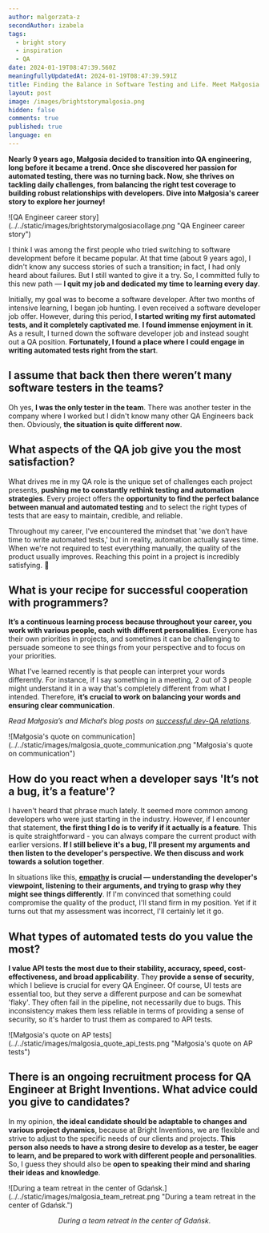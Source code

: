 ```yaml
---
author: malgorzata-z
secondAuthor: izabela
tags:
  - bright story
  - inspiration
  - QA
date: 2024-01-19T08:47:39.560Z
meaningfullyUpdatedAt: 2024-01-19T08:47:39.591Z
title: Finding the Balance in Software Testing and Life. Meet Małgosia
layout: post
image: /images/brightstorymalgosia.png
hidden: false
comments: true
published: true
language: en
---
```

**Nearly 9 years ago, Małgosia decided to transition into QA engineering, long before it became a trend. Once she discovered her passion for automated testing, there was no turning back. Now, she thrives on tackling daily challenges, from balancing the right test coverage to building robust relationships with developers. Dive into Małgosia's career story to explore her journey!**

<div className="image">![QA Engineer career story](../../static/images/brightstorymalgosiacollage.png "QA Engineer career story")</div>

I think I was among the first people who tried switching to software development before it became popular. At that time (about 9 years ago), I didn't know any success stories of such a transition; in fact, I had only heard about failures. But I still wanted to give it a try. So, I committed fully to this new path — **I quit my job and dedicated my time to learning every day**. 

Initially, my goal was to become a software developer. After two months of intensive learning, I began job hunting. I even received a software developer job offer. However, during this period, **I started writing my first automated tests, and it completely captivated me**. **I found immense enjoyment in it**. As a result, I turned down the software developer job and instead sought out a QA position. **Fortunately, I found a place where I could engage in writing automated tests right from the start**.

## I assume that back then there weren’t many software testers in the teams?

Oh yes, **I was the only tester in the team**. There was another tester in the company where I worked but I didn't know many other QA Engineers back then. Obviously, **the situation is quite different now**.

## What aspects of the QA job give you the most satisfaction?

What drives me in my QA role is the unique set of challenges each project presents, **pushing me to constantly rethink testing and automation strategies**. Every project offers the **opportunity to find the perfect balance between manual and automated testing** and to select the right types of tests that are easy to maintain, credible, and reliable. 

Throughout my career, I've encountered the mindset that 'we don’t have time to write automated tests,' but in reality, automation actually saves time. When we're not required to test everything manually, the quality of the product usually improves. Reaching this point in a project is incredibly satisfying. 🙂

## What is your recipe for successful cooperation with programmers?

**It’s a continuous learning process because throughout your career, you work with various people, each with different personalities**. Everyone has their own priorities in projects, and sometimes it can be challenging to persuade someone to see things from your perspective and to focus on your priorities. 

What I’ve learned recently is that people can interpret your words differently. For instance, if I say something in a meeting, 2 out of 3 people might understand it in a way that's completely different from what I intended. Therefore, **it’s crucial to work on balancing your words and ensuring clear communication**.

*Read Małgosia’s and Michał’s blog posts on [successful dev-QA relations](/blog/communication-challenges-faced-by-developers-and-testers/).*

<div className="image">![Małgosia's quote on communication](../../static/images/malgosia_quote_communication.png "Małgosia's quote on communication")</div>

## How do you react when a developer says 'It’s not a bug, it’s a feature'?

I haven't heard that phrase much lately. It seemed more common among developers who were just starting in the industry. However, if I encounter that statement, **the first thing I do is to verify if it actually is a feature**. This is quite straightforward - you can always compare the current product with earlier versions. **If I still believe it's a bug, I'll present my arguments and then listen to the developer's perspective. We then discuss and work towards a solution together**. 

In situations like this, **[empathy](/blog/three-dimensions-of-empathy/) is crucial — understanding the developer's viewpoint, listening to their arguments, and trying to grasp why they might see things differently**. If I'm convinced that something could compromise the quality of the product, I'll stand firm in my position. Yet if it turns out that my assessment was incorrect, I'll certainly let it go.

## What types of automated tests do you value the most?

**I value API tests the most due to their stability, accuracy, speed, cost-effectiveness, and broad applicability**. They **provide a sense of security**, which I believe is crucial for every QA Engineer. Of course, UI tests are essential too, but they serve a different purpose and can be somewhat 'flaky'. They often fail in the pipeline, not necessarily due to bugs. This inconsistency makes them less reliable in terms of providing a sense of security, so it's harder to trust them as compared to API tests.

<div className="image">![Małgosia's quote on AP tests](../../static/images/malgosia_quote_api_tests.png "Małgosia's quote on AP tests")</div>

## There is an ongoing recruitment process for QA Engineer at Bright Inventions. What advice could you give to candidates?

In my opinion, **the ideal candidate should be adaptable to changes and various project dynamics**, because at Bright Inventions, we are flexible and strive to adjust to the specific needs of our clients and projects. **This person also needs to have a strong desire to develop as a tester, be eager to learn, and be prepared to work with different people and personalities**. So, I guess they should also be **open to speaking their mind and sharing their ideas and knowledge**.

<div className="image">![During a team retreat in the center of Gdańsk.](../../static/images/malgosia_team_retreat.png "During a team retreat in the center of Gdańsk.")</div>

*<center>During a team retreat in the center of Gdańsk.</center>*